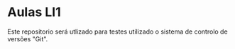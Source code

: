 # Aulas LI1

Este repositorio será utlizado para testes utilizado o sistema de controlo de 
versões "Git".
